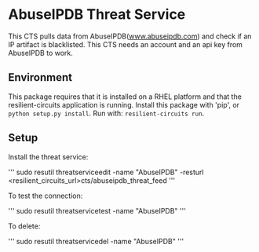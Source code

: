 
AbuseIPDB Threat Service
=============

This CTS pulls data from AbuseIPDB(www.abuseipdb.com) and check if an IP artifact is blacklisted.
This CTS needs an account and an api key from AbuseIPDB to work.

## Environment

This package requires that it is installed on a RHEL platform and that the resilient-circuits application is running.
Install this package with 'pip', or `python setup.py install`.
Run with: `resilient-circuits run`.

## Setup
Install the threat service:

'''
sudo resutil threatserviceedit -name "AbuseIPDB" -resturl <resilient_circuits_url>cts/abuseipdb_threat_feed
'''

To test the connection:

'''
sudo resutil threatservicetest -name "AbuseIPDB"
'''

To delete:

'''
sudo resutil threatservicedel -name "AbuseIPDB"
'''